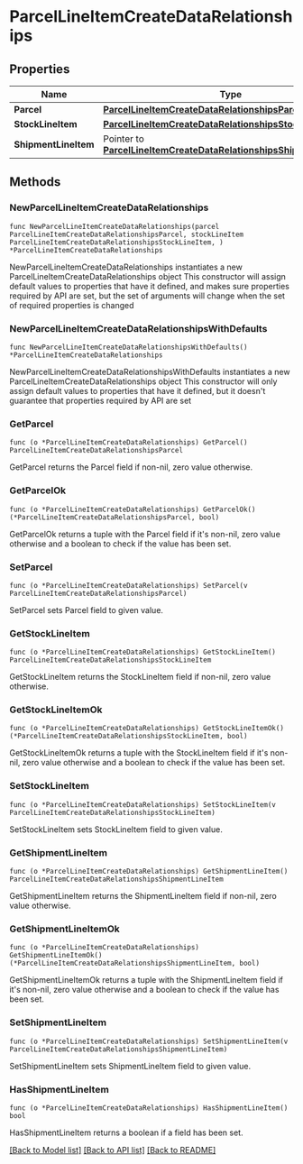 # ParcelLineItemCreateDataRelationships

## Properties

Name | Type | Description | Notes
------------ | ------------- | ------------- | -------------
**Parcel** | [**ParcelLineItemCreateDataRelationshipsParcel**](ParcelLineItemCreateDataRelationshipsParcel.md) |  | 
**StockLineItem** | [**ParcelLineItemCreateDataRelationshipsStockLineItem**](ParcelLineItemCreateDataRelationshipsStockLineItem.md) |  | 
**ShipmentLineItem** | Pointer to [**ParcelLineItemCreateDataRelationshipsShipmentLineItem**](ParcelLineItemCreateDataRelationshipsShipmentLineItem.md) |  | [optional] 

## Methods

### NewParcelLineItemCreateDataRelationships

`func NewParcelLineItemCreateDataRelationships(parcel ParcelLineItemCreateDataRelationshipsParcel, stockLineItem ParcelLineItemCreateDataRelationshipsStockLineItem, ) *ParcelLineItemCreateDataRelationships`

NewParcelLineItemCreateDataRelationships instantiates a new ParcelLineItemCreateDataRelationships object
This constructor will assign default values to properties that have it defined,
and makes sure properties required by API are set, but the set of arguments
will change when the set of required properties is changed

### NewParcelLineItemCreateDataRelationshipsWithDefaults

`func NewParcelLineItemCreateDataRelationshipsWithDefaults() *ParcelLineItemCreateDataRelationships`

NewParcelLineItemCreateDataRelationshipsWithDefaults instantiates a new ParcelLineItemCreateDataRelationships object
This constructor will only assign default values to properties that have it defined,
but it doesn't guarantee that properties required by API are set

### GetParcel

`func (o *ParcelLineItemCreateDataRelationships) GetParcel() ParcelLineItemCreateDataRelationshipsParcel`

GetParcel returns the Parcel field if non-nil, zero value otherwise.

### GetParcelOk

`func (o *ParcelLineItemCreateDataRelationships) GetParcelOk() (*ParcelLineItemCreateDataRelationshipsParcel, bool)`

GetParcelOk returns a tuple with the Parcel field if it's non-nil, zero value otherwise
and a boolean to check if the value has been set.

### SetParcel

`func (o *ParcelLineItemCreateDataRelationships) SetParcel(v ParcelLineItemCreateDataRelationshipsParcel)`

SetParcel sets Parcel field to given value.


### GetStockLineItem

`func (o *ParcelLineItemCreateDataRelationships) GetStockLineItem() ParcelLineItemCreateDataRelationshipsStockLineItem`

GetStockLineItem returns the StockLineItem field if non-nil, zero value otherwise.

### GetStockLineItemOk

`func (o *ParcelLineItemCreateDataRelationships) GetStockLineItemOk() (*ParcelLineItemCreateDataRelationshipsStockLineItem, bool)`

GetStockLineItemOk returns a tuple with the StockLineItem field if it's non-nil, zero value otherwise
and a boolean to check if the value has been set.

### SetStockLineItem

`func (o *ParcelLineItemCreateDataRelationships) SetStockLineItem(v ParcelLineItemCreateDataRelationshipsStockLineItem)`

SetStockLineItem sets StockLineItem field to given value.


### GetShipmentLineItem

`func (o *ParcelLineItemCreateDataRelationships) GetShipmentLineItem() ParcelLineItemCreateDataRelationshipsShipmentLineItem`

GetShipmentLineItem returns the ShipmentLineItem field if non-nil, zero value otherwise.

### GetShipmentLineItemOk

`func (o *ParcelLineItemCreateDataRelationships) GetShipmentLineItemOk() (*ParcelLineItemCreateDataRelationshipsShipmentLineItem, bool)`

GetShipmentLineItemOk returns a tuple with the ShipmentLineItem field if it's non-nil, zero value otherwise
and a boolean to check if the value has been set.

### SetShipmentLineItem

`func (o *ParcelLineItemCreateDataRelationships) SetShipmentLineItem(v ParcelLineItemCreateDataRelationshipsShipmentLineItem)`

SetShipmentLineItem sets ShipmentLineItem field to given value.

### HasShipmentLineItem

`func (o *ParcelLineItemCreateDataRelationships) HasShipmentLineItem() bool`

HasShipmentLineItem returns a boolean if a field has been set.


[[Back to Model list]](../README.md#documentation-for-models) [[Back to API list]](../README.md#documentation-for-api-endpoints) [[Back to README]](../README.md)


